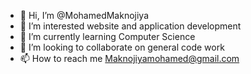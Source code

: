- 👋 Hi, I’m @MohamedMaknojiya
- 👀 I’m interested website and application development
- 🌱 I’m currently learning Computer Science 
- 💞️ I’m looking to collaborate on general code work
- 📫 How to reach me Maknojiyamohamed@gmail.com

<!---
MohamedMaknojiya/MohamedMaknojiya is a ✨ special ✨ repository because its `README.md` (this file) appears on your GitHub profile.
You can click the Preview link to take a look at your changes.
--->
